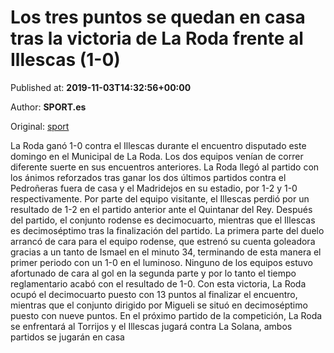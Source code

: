 
# Los tres puntos se quedan en casa tras la victoria de La Roda frente al Illescas (1-0)

Published at: **2019-11-03T14:32:56+00:00**

Author: **SPORT.es**

Original: [sport](https://www.sport.es/es/noticias/tercera-division/los-tres-puntos-se-quedan-en-casa-tras-la-victoria-de-la-roda-frente-al-illescas-1-0-7712669)

La Roda ganó 1-0 contra el Illescas durante el encuentro disputado este domingo en el Municipal de La Roda. Los dos equipos venían de correr diferente suerte en sus encuentros anteriores. La Roda llegó al partido con los ánimos reforzados tras ganar los dos últimos partidos contra el Pedroñeras fuera de casa y el Madridejos en su estadio, por 1-2 y 1-0 respectivamente. Por parte del equipo visitante, el Illescas perdió por un resultado de 1-2 en el partido anterior ante el Quintanar del Rey. Después del partido, el conjunto rodense es decimocuarto, mientras que el Illescas es decimoséptimo tras la finalización del partido.
La primera parte del duelo arrancó de cara para el equipo rodense, que estrenó su cuenta goleadora gracias a un tanto de Ismael en el minuto 34, terminando de esta manera el primer periodo con un 1-0 en el luminoso.
Ninguno de los equipos estuvo afortunado de cara al gol en la segunda parte y por lo tanto el tiempo reglamentario acabó con el resultado de 1-0.
Con esta victoria, La Roda ocupó el decimocuarto puesto con 13 puntos al finalizar el encuentro, mientras que el conjunto dirigido por Migueli se situó en decimoséptimo puesto con nueve puntos.
En el próximo partido de la competición, La Roda se enfrentará al Torrijos y el Illescas jugará contra La Solana, ambos partidos se jugarán en casa
